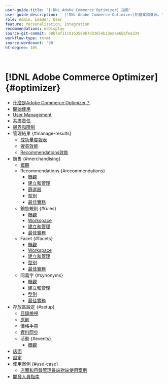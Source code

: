 ```yaml
---
user-guide-title: '[!DNL Adobe Commerce Optimizer] 指南'
user-guide-description: ' [!DNL Adobe Commerce Optimizer]的檔案和資源。'
role: Admin, Leader, User
feature: Personalization, Integration
recommendations: noDisplay
source-git-commit: b8b7af1119163589b7d83654b13edae656fea339
workflow-type: tm+mt
source-wordcount: '90'
ht-degree: 10%

---
```


# [!DNL Adobe Commerce Optimizer] {#optimizer}

- [什麼是Adobe Commerce Optimizer？](overview.md)
- [開始使用](get-started.md)
- [User Management](user-management.md)
- [共擔責任](shared-responsibility.md)
- [邊界和限制](boundaries-limits.md)
- 管理結果 {#manage-results}
   - [成功量度報表](./manage-results/success-metrics.md)
   - [搜尋效能](./manage-results/search-performance.md)
   - [Recommendations效能](./manage-results/recommendation-performance.md)
- 銷售 {#merchandising}
   - [概觀](./merchandising/overview.md)
   - Recommendations {#recommendations}
      - [概觀](./merchandising/recommendations/overview.md)
      - [建立和管理](./merchandising/recommendations/create.md)
      - [篩選器](./merchandising/recommendations/filters.md)
      - [型別](./merchandising/recommendations/types.md)
      - [最佳實務](./merchandising/recommendations/best-practice.md)
   - 銷售規則 {#rules}
      - [概觀](./merchandising/rules/overview.md)
      - [Workspace](./merchandising/rules/workspace.md)
      - [建立和管理](./merchandising/rules/add.md)
      - [最佳實務](./merchandising/rules/best-practice.md)
   - Facet {#facets}
      - [概觀](./merchandising/facets/overview.md)
      - [Workspace](./merchandising/facets/workspace.md)
      - [建立和管理](./merchandising/facets/add.md)
      - [型別](./merchandising/facets/type.md)
      - [最佳實務](./merchandising/facets/best-practice.md)
   - 同義字 {#synonyms}
      - [概觀](./merchandising/synonyms/overview.md)
      - [建立和管理](./merchandising/synonyms/add.md)
      - [型別](./merchandising/synonyms/type.md)
      - [最佳實務](./merchandising/synonyms/best-practice.md)
- 存放區設定 {#setup}
   - [目錄檢視](./setup/catalog-view.md)
   - [原則](./setup/policies.md)
   - [價格手冊](./setup/pricebooks.md)
   - [資料同步](./setup/data-sync.md)
   - 活動 {#events}
      - [概觀](./setup/events/overview.md)
- [店面](storefront.md)
- [設定](settings.md)
- 使用案例 {#use-case}
   - [店面和目錄管理員端對端使用案例](./use-case/admin-use-case.md)
- [開發人員指南](https://developer.adobe.com/commerce/services/optimizer/)
